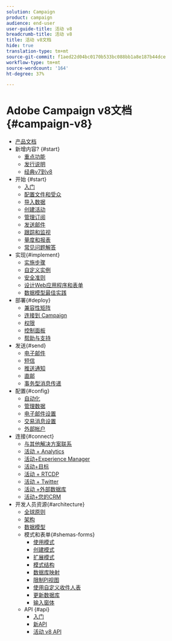 ```yaml
---
solution: Campaign
product: campaign
audience: end-user
user-guide-title: 活动 v8
breadcrumb-title: 活动 v8
title: 活动 v8文档
hide: true
translation-type: tm+mt
source-git-commit: f1aed22d04bc0170b533bc088bb1a8e187b44dce
workflow-type: tm+mt
source-wordcount: '164'
ht-degree: 37%

---
```



# Adobe Campaign v8文档{#campaign-v8}

+ [产品文档](campaign-home.md)
+ 新增内容? {#start}
   + [重点功能](start/whats-new.md)
   + [发行说明](start/release-notes.md)
   + [经典v7到v8](start/capability-matrix.md)
+ 开始 {#start}
   + [入门](start/get-started.md)
   + [配置文件和受众](start/audiences.md)
   + [导入数据](start/import.md)
   + [创建活动](start/campaigns.md)
   + [管理订阅](start/subscriptions.md)
   + [发送邮件](start/create-message.md)
   + [跟踪和监视](start/tracking.md)
   + [量度和报表](start/reporting.md)
   + [常见问题解答](start/campaign-faq.md)
+ 实现{#implement}
   + [实施步骤](start/implement.md)
   + [自定义实例](dev/customize.md)
   + [安全准则](config/security.md)
   + [设计Web应用程序和表单](dev/webapps.md)
   + [数据模型最佳实践](dev/datamodel-best-practices.md)
+ 部署{#deploy}
   + [兼容性矩阵](start/compatibility-matrix.md)
   + [连接到 Campaign](start/connect.md)
   + [权限](start/permissions.md)
   + [控制面板](config/self-service.md)
   + [帮助与支持](start/support.md)
+ 发送{#send}
   + [电子邮件](send/email.md)
   + [短信](send/sms.md)
   + [推送通知](send/push.md)
   + [直邮](send/direct-mail.md)
   + [事务型消息传递](send/transactional.md)
+ 配置{#config}
   + [自动化](config/workflows.md)
   + [管理数据](config/replication.md)
   + [电子邮件设置](config/email-settings.md)
   + [交易消息设置](config/transactional-msg-settings.md)
   + [外部帐户](config/external-accounts.md)
+ 连接{#connect}
   + [与其他解决方案联系](connect/integration.md)
   + [活动 + Analytics](connect/ac-aa.md)
   + [活动+Experience Manager](connect/ac-aem.md)
   + [活动+目标](connect/ac-at.md)
   + [活动 + RTCDP](connect/ac-rtcdp.md)
   + [活动 + Twitter](connect/ac-tw.md)
   + [活动 +外部数据库](connect/fda.md)
   + [活动+您的CRM](connect/crm.md)
+ 开发人员资源{#architecture}
   + [全球原则](dev/general-architecture.md)
   + [架构](dev/architecture.md)
   + [数据模型](dev/datamodel.md)
   + 模式和表单{#shemas-forms}
      + [使用模式](dev/schemas.md)
      + [创建模式](dev/create-schema.md)
      + [扩展模式](dev/extend-schema.md)
      + [模式结构](dev/schema-structure.md)
      + [数据库映射](dev/database-mapping.md)
      + [限制PI视图](dev/restrict-pi-view.md)
      + [使用自定义收件人表](dev/custom-recipient.md)
      + [更新数据库](dev/update-database-structure.md)
      + [输入窗体](dev/forms.md)
   + API {#api}
      + [入门](dev/api.md)
      + [新API](dev/new-apis.md)
      + [活动 v8 API](https://docs.adobe.com/content/help/en/campaign-classic/technicalresources/api/index.html)


